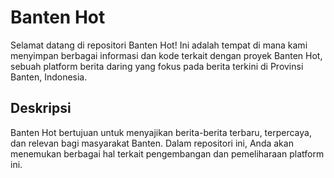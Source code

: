 # Banten Hot

Selamat datang di repositori Banten Hot! Ini adalah tempat di mana kami menyimpan berbagai informasi dan kode terkait dengan proyek Banten Hot, sebuah platform berita daring yang fokus pada berita terkini di Provinsi Banten, Indonesia.

## Deskripsi

Banten Hot bertujuan untuk menyajikan berita-berita terbaru, terpercaya, dan relevan bagi masyarakat Banten. Dalam repositori ini, Anda akan menemukan berbagai hal terkait pengembangan dan pemeliharaan platform ini.

